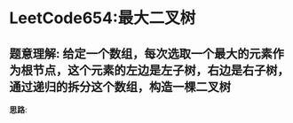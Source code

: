 # LeetCode654:最大二叉树

## 题意理解: 给定一个数组，每次选取一个最大的元素作为根节点，这个元素的左边是左子树，右边是右子树，通过递归的拆分这个数组，构造一棵二叉树

**思路**: 

```java

```